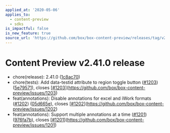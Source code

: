 ```yaml
---
applied_at: '2020-05-06'
applies_to:
  - content-preview
  - sdks
is_impactful: false
is_new_feature: true
source_url: 'https://github.com/box/box-content-preview/releases/tag/v2.41.0'
---
```


# Content Preview v2.41.0 release


* chore(release): 2.41.0 ([1c8ac70](https://github.com/box/box-content-preview/commit[1c8ac70](https://github.com/box/box-content-preview/commit/1c8ac70)))
* chore(tests): Add data-testid attribute to region toggle button ([#1203](https://github.com/box/box-content-preview/pull/1203)) ([5e79571](https://github.com/box/box-content-preview/commit[5e79571](https://github.com/box/box-content-preview/commit/5e79571))), closes [[#1203](https://github.com/box/box-content-preview/pull/1203)](https://github.com/box/box-content-preview/issues/1203)
* feat(annotations): Disable annotations for excel and iWork formats ([#1202](https://github.com/box/box-content-preview/pull/1202)) ([05d665e](https://github.com/box/box-content-preview/commit[05d665e](https://github.com/box/box-content-preview/commit/05d665e))), closes [[#1202](https://github.com/box/box-content-preview/pull/1202)](https://github.com/box/box-content-preview/issues/1202)
* feat(annotations): Support multiple annotations at a time ([#1201](https://github.com/box/box-content-preview/pull/1201)) ([976fa7b](https://github.com/box/box-content-preview/commit[976fa7b](https://github.com/box/box-content-preview/commit/976fa7b))), closes [[#1201](https://github.com/box/box-content-preview/pull/1201)](https://github.com/box/box-content-preview/issues/1201)



